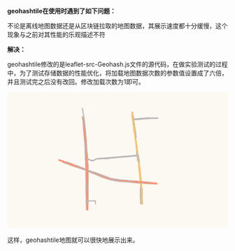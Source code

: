 **geohashtile在使用时遇到了如下问题：**

​	不论是离线地图数据还是从区块链拉取的地图数据，其展示速度都十分缓慢，这个现象与之前对其性能的乐观描述不符

**解决：**

​	geohashtile修改的是leaflet-src-Geohash.js文件的源代码，在做实验测试的过程中，为了测试存储数据的性能优化，将加载地图数据次数的参数值设置成了六倍，并且测试完之后没有改回。修改加载次数为1即可。

![image-20211121163639381](geohashtile展示优化记录.assets/image-20211121163639381.png)

这样，geohashtile地图就可以很快地展示出来。